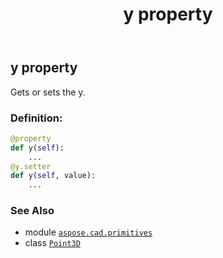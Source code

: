 ﻿---
title: y property
second_title: Aspose.CAD for Python via .NET API References
description: 
type: docs
weight: 170
url: /python-net/aspose.cad.primitives/point3d/y/
is_root: false
---

## y property


Gets or sets the y.
### Definition:
```python
@property
def y(self):
    ...
@y.setter
def y(self, value):
    ...
```

### See Also
* module [`aspose.cad.primitives`](../../)
* class [`Point3D`](/cad/python-net/aspose.cad.primitives/point3d)
